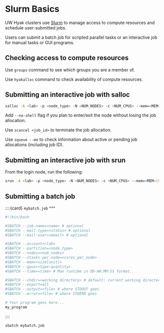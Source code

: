 # Slurm Basics

UW Hyak clusters use [Slurm](https://slurm.schedmd.com/) to manage access to compute resources and
schedule user-submitted jobs.

Users can submit a batch job for scripted parallel tasks or an interactive job for manual tasks or
GUI programs.

## Checking access to compute resources

Use `groups` command to see which groups you are a member of.

Use `hyakalloc` command to check availability of compute resources.

## Submitting an interactive job with salloc

```bash
salloc -A <lab> -p <node_type> -N <NUM_NODES> -c <NUM_CPUS> --mem=<MEM>[UNIT] --time=DD-HH:MM:SS
```

Add `--no-shell` flag if you plan to enter/exit the node without losing the job allocation.

Use `scancel <job_id>` to terminate the job allocation.

Use `squeue --me` to check information about active or pending job allocations (including job ID).

## Submitting an interactive job with srun

From the login node, run the following:

```bash
srun -A <lab> -p <node_type> -N <NUM_NODES> -c <NUM_CPUS> --mem=<MEM>[UNIT] --time=DD-HH:MM:SS --pty /bin/bash
```

## Submitting a batch job

::::{card}
`mybatch.job`
^^^
```bash
#!/bin/bash

#SBATCH --job-name=<name> # optional
#SBATCH --mail-type=<status> # optional
#SBATCH --mail-user=<email> # optional

#SBATCH --account=<lab>
#SBATCH --partition=<node_type>
#SBATCH --nodes=<num_nodes>
#SBATCH --ntasks-per-node=<cores_per_node>
#SBATCH --mem=<size[unit]>
#SBATCH --gpus=<type:quantity>
#SBATCH --time=<time> # Max runtime in DD-HH:MM:SS format.

#SBATCH --chdir=<working directory> # default: current working directory
#SBATCH --export=all
#SBATCH --output=<file> # where STDOUT goes
#SBATCH --error=<file> # where STDERR goes

# Your program goes here...
my_program
```
::::


```bash
sbatch mybatch.job
```